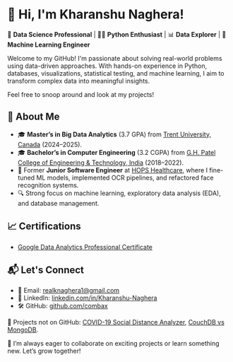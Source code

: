 # 👋 Hi, I'm Kharanshu Naghera!

🎯 **Data Science Professional** | 🧑‍💻 **Python Enthusiast** | 📊 **Data Explorer** | 🦾 **Machine Learning Engineer**

Welcome to my GitHub! I'm passionate about solving real-world problems using data-driven approaches. With hands-on experience in Python, databases, visualizations, statistical testing, and machine learning, I aim to transform complex data into meaningful insights.

Feel free to snoop around and look at my projects!

## 🌟 About Me
- 🎓 **Master’s in Big Data Analytics** (3.7 GPA) from [Trent University, Canada](https://www.trentu.ca/) (2024–2025).
- 🎓 **Bachelor’s in Computer Engineering** (3.2 CGPA) from [G.H. Patel College of Engineering & Technology, India](https://www.gcet.ac.in/) (2018–2022).
- 🏢 Former **Junior Software Engineer** at [HOPS Healthcare](https://hops.healthcare/), where I fine-tuned ML models, implemented OCR pipelines, and refactored face recognition systems.
- 🔍 Strong focus on machine learning, exploratory data analysis (EDA), and database management.

## 📈 Certifications
- [Google Data Analytics Professional Certificate](https://www.coursera.org/account/accomplishments/specialization/VX5NEEAVLEGG)

## 📬 Let's Connect
- 📧 Email: [realknaghera1@gmail.com](mailto:realknaghera1@gmail.com)
- 💼 LinkedIn: [linkedin.com/in/Kharanshu-Naghera](https://www.linkedin.com/in/kharanshu-naghera-83035b1a6/)
- 🛠 GitHub: [github.com/combax](https://github.com/combax)

📌 Projects not on GitHub: [COVID-19 Social Distance Analyzer](https://colab.research.google.com/drive/1g7JUZnr8ZC5PN4JWEyGqriQOA5JFJo43?usp=sharing), [CouchDB vs MongoDB](https://imaginative-daifuku-aa90ae.netlify.app/).

🚀 I’m always eager to collaborate on exciting projects or learn something new. Let’s grow together!
